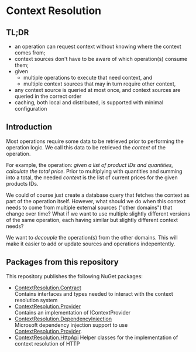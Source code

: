 # Context Resolution

## TL;DR

* an operation can request context without knowing where the context comes from;
* context sources don't have to be aware of which operation(s) consume them;
* given    
  * multiple operations to execute that need context, and    
  * multiple context sources that may in turn require other context,
* any context source is queried at most once, and context sources are queried in the correct order
* caching, both local and distributed, is supported with minimal configuration

## Introduction

Most operations require some data to be retrieved prior to performing the
operation logic. We call this data to be retrieved the *context* of the
operation.

For example, the operation: *given a list of product IDs and quantities,
calculate the total price*. Prior to multiplying with quantities and summing
into a total, the needed *context* is the list of current prices for the given
products IDs.

We could of course just create a database query that fetches the context as part
of the operation itself. However, what should we do when this context needs to
come from multiple external sources ("other domains") that change over time?
What if we want to use multiple slightly different versions of the same
operation, each having similar but slightly different context needs?

We want to *decouple* the operation(s) from the other domains. This will make it
easier to add or update sources and operations indepentently.

## Packages from this repository

This repository publishes the following NuGet packages:

* [ContextResolution.Contract](./src/RKamphorst.ContextResolution.Contract/)    
  Contains interfaces and types needed to interact with the context resolution 
  system
* [ContextResolution.Provider](./src/RKamphorst.ContextResolution.Provider/)    
  Contains an implementation of IContextProvider
* [ContextResolution.DependencyInjection](./src/RKamphorst.ContextResolution.DependencyInjection/)    
  Microsoft dependency injection support to use [ContextResolution.Provider](./src/RKamphorst.ContextResolution.Provider/).
* [ContextResolution.HttpApi](./src/RKamphorst.ContextResolution.HttpApi/)
  Helper classes for the implementation of context resolution of HTTP






